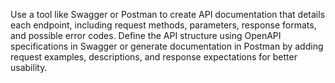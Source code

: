 Use a tool like Swagger or Postman to create API documentation that details each endpoint, including request methods, parameters, response formats, and possible error codes. Define the API structure using OpenAPI specifications in Swagger or generate documentation in Postman by adding request examples, descriptions, and response expectations for better usability.
